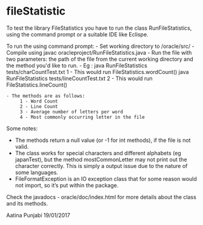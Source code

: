 # fileStatistic
To test the library FileStatistics you have to run the class RunFileStatistics, using the command prompt or a suitable IDE like Eclispe. 

To run the using command prompt: 
	- Set working directory to /oracle/src/
	- Compile using javac oracleproject/RunFileStatistics.java
	- Run the file with two parameters: the path of the file from the current working directory and the method you'd like to run.
	- Eg :	java RunFileStatistics tests/charCountTest.txt 1 - This would run FileStatistics.wordCount()
			java RunFileStatistics tests/lineCountTest.txt 2 - This would run FileStatistics.lineCount()

	- The methods are as follows: 
		 1 - Word Count
 		 2 - Line Count
 		 3 - Average number of letters per word
	 	 4 - Most commonly occurring letter in the file

  Some notes:
  - The methods return a null value (or -1 for int methods), if the file is not valid.
  - The class works for special characters and different alphabets (eg japanTest), but the method mostCommonLetter may not print out the character correctly. This is simply a output issue due to the nature of some languages.
  - FileFormatException is an IO exception class that for some reason would not import, so it’s put within the package.

Check the javadocs - oracle/doc/index.html for more details about the class and its methods.

Aatina Punjabi
19/01/2017
